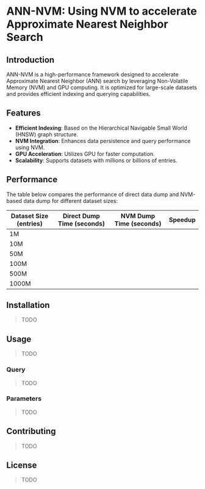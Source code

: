 # ANN-NVM: Using NVM to accelerate Approximate Nearest Neighbor Search

## Introduction

ANN-NVM is a high-performance framework designed to accelerate Approximate Nearest Neighbor (ANN) search by leveraging Non-Volatile Memory (NVM) and GPU computing. It is optimized for large-scale datasets and provides efficient indexing and querying capabilities.

## Features

- **Efficient Indexing**: Based on the Hierarchical Navigable Small World (HNSW) graph structure.
- **NVM Integration**: Enhances data persistence and query performance using NVM.
- **GPU Acceleration**: Utilizes GPU for faster computation.
- **Scalability**: Supports datasets with millions or billions of entries.

## Performance

The table below compares the performance of direct data dump and NVM-based data dump for different dataset sizes:

| Dataset Size (entries) | Direct Dump Time (seconds) | NVM Dump Time (seconds) | Speedup |
| ---------------------- | -------------------------- | ----------------------- | ------- |
| 1M                     |                            |                         |         |
| 10M                    |                            |                         |         |
| 50M                    |                            |                         |         |
| 100M                   |                            |                         |         |
| 500M                   |                            |                         |         |
| 1000M                  |                            |                         |         |

## Installation

> TODO

## Usage

> TODO

### Query

> TODO

### Parameters

> TODO

## Contributing

> TODO

## License

> TODO
